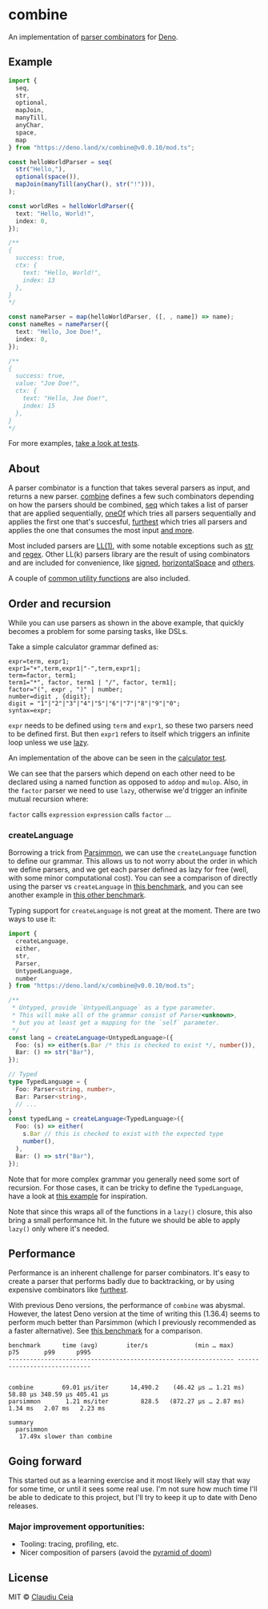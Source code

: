 # combine

An implementation of [parser combinators](https://en.wikipedia.org/wiki/Parser_combinator) for [Deno](https://deno.land/). 

## Example

```ts
import { 
  seq, 
  str, 
  optional, 
  mapJoin, 
  manyTill, 
  anyChar, 
  space, 
  map 
} from "https://deno.land/x/combine@v0.0.10/mod.ts";

const helloWorldParser = seq(
  str("Hello,"),
  optional(space()),
  mapJoin(manyTill(anyChar(), str("!"))),
);

const worldRes = helloWorldParser({
  text: "Hello, World!",
  index: 0,
});

/**
{
  success: true,
  ctx: {
    text: "Hello, World!",
    index: 13
  },
}
*/

const nameParser = map(helloWorldParser, ([, , name]) => name);
const nameRes = nameParser({
  text: "Hello, Joe Doe!",
  index: 0,
});

/**
{
  success: true,
  value: "Joe Doe!",
  ctx: {
    text: "Hello, Joe Doe!",
    index: 15
  },
}
*/
```

For more examples,
[take a look at tests](https://github.com/ClaudiuCeia/combine/tree/main/src/tests).

## About

A parser combinator is a function that takes several parsers as input, and
returns a new parser. [combine](https://github.com/ClaudiuCeia/combine/) defines
a few such combinators depending on how the parsers should be combined,
[seq](https://github.com/ClaudiuCeia/combine/blob/main/src/combinators.ts#L42)
which takes a list of parser that are applied sequentially,
[oneOf](https://github.com/ClaudiuCeia/combine/blob/main/src/combinators.ts#L109)
which tries all parsers sequentially and applies the first one that's succesful,
[furthest](https://github.com/ClaudiuCeia/combine/blob/main/src/combinators.ts#L150)
which tries all parsers and applies the one that consumes the most input
[and more](https://github.com/ClaudiuCeia/combine/blob/main/src/combinators.ts).

Most included parsers are [LL(1)](https://en.wikipedia.org/wiki/LL_parser), with
some notable exceptions such as
[str](https://github.com/ClaudiuCeia/combine/blob/main/src/parsers.ts#L8) and
[regex](https://github.com/ClaudiuCeia/combine/blob/main/src/parsers.ts#L274).
Other LL(k) parsers library are the result of using combinators and are included
for convenience, like
[signed](https://github.com/ClaudiuCeia/combine/blob/main/src/parsers.ts#L259),
[horizontalSpace](https://github.com/ClaudiuCeia/combine/blob/main/src/parsers.ts#L189)
and [others](https://github.com/ClaudiuCeia/combine/blob/main/src/parsers.ts).

A couple of
[common utility functions](https://github.com/ClaudiuCeia/combine/blob/main/src/utility.ts)
are also included.

## Order and recursion

While you can use parsers as shown in the above example, that quickly becomes a
problem for some parsing tasks, like DSLs.

Take a simple calculator grammar defined as:

```
expr=term, expr1;
expr1="+",term,expr1|"-",term,expr1|;
term=factor, term1;
term1="*", factor, term1 | "/", factor, term1|;
factor="(", expr , ")" | number;
number=digit , {digit};
digit = "1"|"2"|"3"|"4"|"5"|"6"|"7"|"8"|"9"|"0";
syntax=expr;
```

`expr` needs to be defined using `term` and `expr1`, so these two parsers need
to be defined first. But then `expr1` refers to itself which triggers an
infinite loop unless we use
[lazy](https://github.com/ClaudiuCeia/combine/blob/main/src/utility.ts#L29-L31).

An implementation of the above can be seen in the
[calculator test](https://github.com/ClaudiuCeia/combine/blob/main/tests/calculator.test.ts).

We can see that the parsers which depend on each other need to be declared using
a named function as opposed to `addop` and `mulop`. Also, in the `factor` parser
we need to use `lazy`, otherwise we'd trigger an infinite mutual recursion
where:

`factor` calls `expression` `expression` calls `factor` ...

### createLanguage

Borrowing a trick from [Parsimmon](https://github.com/jneen/parsimmon), we can use the `createLanguage` function to
define our grammar. This allows us to not worry about the order in which we
define parsers, and we get each parser defined as lazy for free (well, with some
minor computational cost). You can see a comparison of directly using the parser
vs `createLanguage` in
[this benchmark](https://github.com/ClaudiuCeia/combine/blob/main/bench/createLanguage_bench.ts),
and you can see another example in
[this other benchmark](https://github.com/ClaudiuCeia/combine/blob/main/bench/lisp_bench.ts).

Typing support for `createLanguage` is not great at the moment. There are two ways to use it:

```ts
import { 
  createLanguage, 
  either, 
  str, 
  Parser, 
  UntypedLanguage, 
  number 
} from "https://deno.land/x/combine@v0.0.10/mod.ts";

/**
 * Untyped, provide `UntypedLanguage` as a type parameter.
 * This will make all of the grammar consist of Parser<unknown>,
 * but you at least get a mapping for the `self` parameter.
 */
const lang = createLanguage<UntypedLanguage>({
  Foo: (s) => either(s.Bar /* this is checked to exist */, number()),
  Bar: () => str("Bar"),
});

// Typed
type TypedLanguage = {
  Foo: Parser<string, number>,
  Bar: Parser<string>,
  // ...
}
const typedLang = createLanguage<TypedLanguage>({
  Foo: (s) => either(
    s.Bar // this is checked to exist with the expected type 
    number(),
  ),
  Bar: () => str("Bar"),
});
```

Note that for more complex grammar you generally need some sort of recursion. 
For those cases, it can be tricky to define the `TypedLanguage`, have a look at 
[this example](https://github.com/ClaudiuCeia/combine/blob/main/tests/language.test.ts)
for inspiration.

Note that since this wraps all of the functions in a `lazy()` closure, this also 
bring a small performance hit. In the future we should be able to apply `lazy()` only
where it's needed.

## Performance

Performance is an inherent challenge for parser combinators. It's easy to create
a parser that performs badly due to backtracking, or by using expensive
combinators like
[furthest](https://github.com/ClaudiuCeia/combine/blob/main/src/combinators.ts#L150).

With previous Deno versions, the performance of `combine` was abysmal. However,
the latest Deno version at the time of writing this (1.36.4) seems to perform
much better than Parsimmon (which I previously recommended as a faster alternative). 
See [this benchmark](https://github.com/ClaudiuCeia/combine/blob/main/bench/lisp_bench.ts)
for a comparison.

```
benchmark      time (avg)        iter/s             (min … max)       p75       p99      p995
--------------------------------------------------------------- -----------------------------


combine        69.01 µs/iter      14,490.2    (46.42 µs … 1.21 ms)  58.88 µs 348.59 µs 405.41 µs
parsimmon       1.21 ms/iter         828.5   (872.27 µs … 2.87 ms)   1.34 ms   2.07 ms   2.23 ms

summary
  parsimmon
   17.49x slower than combine
```

## Going forward

This started out as a learning exercise and it most likely will stay that way
for some time, or until it sees some real use. I'm not sure how much time I'll
be able to dedicate to this project, but I'll try to keep it up to date with
Deno releases.

### Major improvement opportunities:

- Tooling: tracing, profiling, etc.
- Nicer composition of parsers (avoid the
  [pyramid of doom](https://en.wikipedia.org/wiki/Pyramid_of_doom_(programming)))


## License

MIT © [Claudiu Ceia](https://github.com/ClaudiuCeia)
